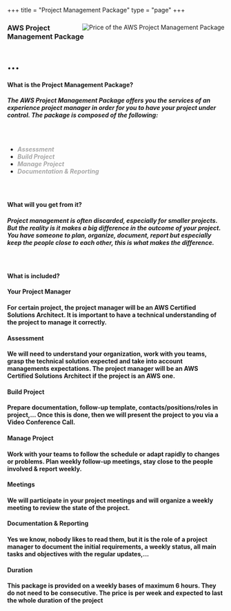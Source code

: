 +++
title = "Project Management Package"
type = "page"
+++

<a class="anchor" id="top" name="projectmanagement"></a>

<div class="row">

<div class="whole-table">

<div><img class="packimg02" style="float: right" src="/img/packs/price-projectmanagement.png" alt="Price of the AWS Project Management Package"></div>

<h3>AWS Project Management Package</h3>

<h1 class="h1-01">...</h1>

<h4 class="font04">
What is the Project Management Package?
</h4>

<h5 class="font03">
The AWS Project Management Package offers you the services of an experience project manager in order for you to have your project under control.  The package is composed of the following:

<br /><br />

<ul class="ul-01">
    <li><span style="color:#a8a8a8">Assessment</li>
    <li><span style="color:#a8a8a8">Build Project</li>
    <li><span style="color:#a8a8a8">Manage Project</li>
    <li><span style="color:#a8a8a8">Documentation & Reporting</li>
</ul>

</h5>

<div class="br-01">
<br />
</div>


<h4 class="font04">
What will you get from it?
</h4>

<h5 class="font03">
Project management is often discarded, especially for smaller projects.  But the reality is it makes a big difference in the outcome of your project.  You have someone to plan, organize, document, report but especially keep the people close to each other, this is what makes the difference.
</h5>

<div class="br-01">
<br />
</div>

<h4 class="font04">
What is included?
</h4>

<div class="row">
  <div class="col-md-4">
<h4 class="font05">
Your Project Manager
</h4>
<h4 class="font03">
For certain project, the project manager will be an AWS Certified Solutions Architect.  It is important to have a technical understanding of the project to manage it correctly.
</h4>
</div>
  <div class="col-md-4">
<h4 class="font05">Assessment</h4>
<h4 class="font03">We will need to understand your organization, work with you teams, grasp the technical solution expected and take into account managements expectations.  The project manager will be an AWS Certified Solutions Architect if the project is an AWS one.</h4>
</div>

<div class="col-md-4">
<h4 class="font05">Build Project</h4>
<h4 class="font03">Prepare documentation, follow-up template, contacts/positions/roles in project,...  Once this is done, then we will present the project to you via a Video Conference Call.</h4> 
</div>
</div>

<div class="row">
  <div class="col-md-4">
<h4 class="font05">Manage Project</h4>
<h4 class="font03">Work with your teams to follow the schedule or adapt rapidly to changes or problems.  Plan weekly follow-up meetings, stay close to the people involved & report weekly.</h4>
</div>
  <div class="col-md-4">
<h4 class="font05">Meetings</h4>
<h4 class="font03">We will participate in your project meetings and will organize a weekly meeting to review the state of the project.</h4>
</div>
  <div class="col-md-4">
<h4 class="font05">Documentation & Reporting</h4>
<h4 class="font03">Yes we know, nobody likes to read them, but it is the role of a project manager to document the initial requirements, a weekly status, all main tasks and objectives with the regular updates,...</h4>
</div>
</div>

<div class="row">
  <div class="col-md-4">
<h4 class="font05">Duration</h4>
<h4 class="font03">This package is provided on a weekly bases of maximum 6 hours.  They do not need to be consecutive.  The price is per week and expected to last the whole duration of the project</h4>
</div>
	  <div class="col-md-4">
<h4 class="font05"></h4>
<h4 class="font03"></h4>
</div>
  <div class="col-md-4">
<h4 class="font05"></h4>
<h4 class="font03"></h4>
</div>
</div>
</div>
</div>



<br /><br />



